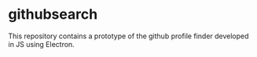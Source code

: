 # githubsearch
This repository contains a prototype of the github profile finder developed in JS using Electron. 
